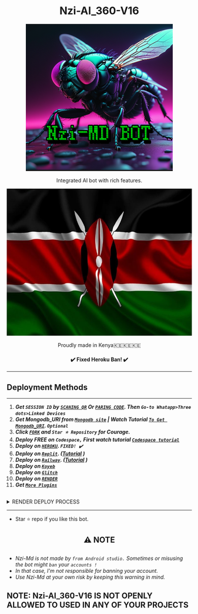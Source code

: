<h1 align="center"> Nzi-AI_360-V16</h1> 
<p align="center">
  <a href="https://youtube.com/">
    <img alt="Nzi-AI_360-v16" height="400" src="/.github/Nzi MD pic.png">
  </a>
</p>
<p align="center"> Integrated AI bot with rich features. </p>


<p align="center">
  <a href="https://youtube.com/">
    <img alt="Nzi-AI_360-v16" height="400" src="/.github/Pk Kenya.jpg">
  </a>
</p>
<p align="center"> Proudly made in Kenya🇰🇪🇰🇪🇰🇪 </p>

<h4 align="center"> ✔️ Fixed Heroku Ban! ✔️</h4> 


---




## Deployment Methods
---
1.  ***Get `SESSION ID` by [`SCANING QR`](https://suhail-md-[[vtsf](https://spck.io/labs/eNsMU26wc).onrender.com/](https://spck.io/labs/eNsMU26wc)) Or [`PARING CODE`](https://suhail-md-vtsf.onrender.com/code). Then `Go-to Whatapp>Three dots>Linked Devices`***
2.  ***Get Mongodb_URI from [`Mongodb site`](https://www.mongodb.com/) | Watch Tutorial [`To Get Mongodb_URI`](https://youtu.be/4YEUtGlqkl4). `Optional`***
3.  ***Click [`FORK`](https://github.com/SuhailTechInfo/Suhail-Md/fork) and `Star ⭐ Repository` for Courage.***
4.  ***Deploy FREE on `Codespace,` First watch tutorial [`Codespace tutorial`](https://youtu.be/3NdJb6_1cJM)***
5.  ***Deploy on [`HEROKU`](https://suhail-web01.vercel.app/deploy?platform=suhail).  `FIXED! ✔️`***
6.  ***Deploy on [`Replit`](https://suhail-web01.vercel.app/deploy?platform=repl). ([Tutorial](https://youtu.be/hPXU9OjMryQ) )***
7.  ***Deploy on [`Railway`](https://suhail-web01.vercel.app/deploy?platform=railway). ([Tutorial](https://youtu.be/iGVdsK4qmcc) )***
8.  ***Deploy on [`Koyeb`](https://suhail-web01.vercel.app/deploy?platform=koyeb)***
9. ***Deploy on [`Glitch`](https://suhail-web01.vercel.app/deploy?platform=glitch)***
10. ***Deploy on [`RENDER`](https://suhail-web01.vercel.app/deploy?on=render)***
10. ***Get [`More Plugins`]([https://spck.io/labs/eNsMU26wc])***
##

 <details close>
<summary>RENDER DEPLOY PROCESS</summary>
   
    1: Click "NEW".
    2: Select "Web Service".
    3: Click "Build and deploy from a Git repository".
    4: Now Choose this forked git repo from list.
    5: And JUST CLICK "Connect". 
   </details>


---


- Star ⭐ repo if you like this bot.


<h2 align="center"> ⚠️ NOTE  </h2>

   
## 

- *Nzi-Md is not made by `from Android studio.` Sometimes or misusing the bot might `ban` your `accounts !`*
- *In that case, I'm not responsible for banning your account.*
- *Use Nzi-Md at your own risk by keeping this warning in mind.*



## NOTE:  Nzi-AI_360-V16 IS NOT OPENLY ALLOWED TO USED IN ANY OF YOUR PROJECTS
